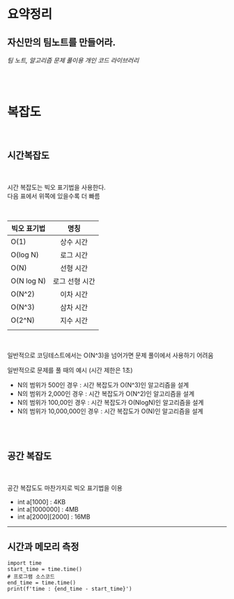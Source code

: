 # 요약정리

## 자신만의 팀노트를 만들어라.
*팀 노트, 알고리즘 문제 풀이용 개인 코드 라이브러리*

<br/>
<br/>
   

# 복잡도   
<br/>


## 시간복잡도   
<br/>

시간 복잡도는 빅오 표기법을 사용한다.    
다음 표에서 위쪽에 있을수록 더 빠름   

<br/>

|빅오 표기법| 명칭 |
|-----------|:-----:|
|O(1)       |상수 시간|
|O(log N)    |로그 시간|   
|O(N)        |선형 시간|   
|O(N log N)  |로그 선형 시간|   
|O(N^2)      |이차 시간|   
|O(N^3)      |삼차 시간|   
|O(2^N)      |지수 시간|   
|||


<br/>

일반적으로 코딩테스트에서는 O(N^3)을 넘어가면 문제 풀이에서 사용하기 어려움

일반적으로 문제를 풀 때의 예시 (시간 제한은 1초)   
- N의 범위가 500인 경우 : 시간 복잡도가 O(N^3)인 알고리즘을 설계
- N의 범위가 2,000인 경우 : 시간 복잡도가 O(N^2)인 알고리즘을 설계
- N의 범위가 100,00인 경우 : 시간 복잡도가 O(NlogN)인 알고리즘을 설계
- N의 범위가 10,000,000인 경우 : 시간 복잡도가 O(N)인 알고리즘을 설계

<br/>
<br/>

## 공간 복잡도
<br/>

공간 복잡도도 마찬가지로 빅오 표기법을 이용   

- int a[1000] : 4KB
- int a[1000000] : 4MB
- int a[2000][2000] : 16MB

---

## 시간과 메모리 측정

~~~
import time
start_time = time.time()
# 프로그램 소스코드
end_time = time.time()
print(f'time : {end_time - start_time}')
~~~





